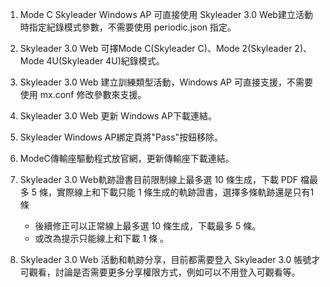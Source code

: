 1. Mode C  Skyleader Windows AP 可直接使用 Skyleader 3.0 Web建立活動時指定紀錄模式參數，不需要使用 periodic.json 指定。
2.  Skyleader 3.0 Web 可擇Mode C(Skyleader C)、Mode 2(Skyleader 2)、Mode 4U(Skyleader 4U)紀錄模式。
3. Skyleader 3.0 Web 建立訓練類型活動，Windows AP 可直接支援，不需要使用 mx.conf 修改參數來支援。
4. Skyleader 3.0 Web  更新  Windows AP下載連結。
5. Skyleader Windows AP綁定頁將"Pass"按鈕移除。
6. ModeC傳輸座驅動程式放官網，更新傳輸座下載連結。

7. Skyleader 3.0 Web軌跡證書目前限制線上最多選 10 條生成，下載 PDF 檔最多 5 條，實際線上和下載只能 1 條生成的軌跡證書，選擇多條軌跡還是只有1條
   - 後續修正可以正常線上最多選 10 條生成，下載最多 5 條。
   - 或改為提示只能線上和下載 1 條 。
8. Skyleader 3.0 Web 活動和軌跡分享，目前都需要登入 Skyleader 3.0 帳號才可觀看，討論是否需要更多分享權限方式，例如可以不用登入可觀看等。